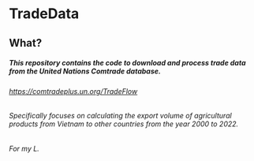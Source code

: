 # TradeData

## What?

##### This repository contains the code to download and process trade data from the United Nations Comtrade database.

###### https://comtradeplus.un.org/TradeFlow

###### Specifically focuses on calculating the export volume of agricultural products from Vietnam to other countries from the year 2000 to 2022. 

###### For my L.